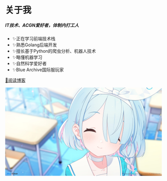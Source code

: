 # 关于我
##### IT技术、ACGN爱好者，体制内打工人
- ✨正在学习前端技术栈
- ✨熟悉Golang后端开发
- ✨擅长基于Python的爬虫分析、机器人技术
- ✨略懂机器学习
- ✨自然科学爱好者
- ✨Blue Archive国际服玩家

[📘阅读博客](/docs/1_1.md)

![](images/arona.jpg)

